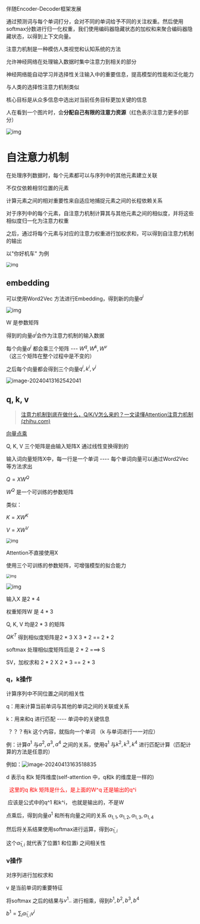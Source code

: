 伴随Encoder-Decoder框架发展

通过预测词与每个单词打分，会对不同的单词给予不同的关注权重。然后使用softmax分数进行归一化权重，我们使用编码器隐藏状态的加权和来聚合编码器隐藏状态，以得到上下文向量。





注意力机制是一种模仿人类视觉和认知系统的方法

允许神经网络在处理输入数据时集中注意力到相关的部分

神经网络能自动学习并选择性关注输入中的重要信息，提高模型的性能和泛化能力

与人类的选择性注意力机制类似

核心目标是从众多信息中选出对当前任务目标更加关键的信息







人在看到一个图片时，会**分配自己有限的注意力资源**（红色表示注意力更多的部分）

![img](image/注意力机制/v2-43d8ebce2c5a2cb511331014a05aa688_720w.webp)



# 自注意力机制

在处理序列数据时，每个元素都可以与序列中的其他元素建立关联

不仅仅依赖相邻位置的元素



计算元素之间的相对重要性来自适应地捕捉元素之间的长程依赖关系



对于序列中的每个元素，自注意力机制计算其与其他元素之间的相似度，并将这些相似度归一化为注意力权重

之后，通过将每个元素与对应的注意力权重进行加权求和，可以得到自注意力机制的输出



以"你好机车" 为例

<img src="image/注意力机制/v2-0c9dcf56256ea5f46d25bd76bfdd673b_720w.webp" alt="img" style="zoom:80%;" />

## embedding

可以使用Word2Vec 方法进行Embedding，得到新的向量$a^i$

![img](image/注意力机制/v2-9fe4d5fc975470cd65ecd45351566447_720w.webp)

W 是参数矩阵



得到的向量$a^i$会作为注意力机制的输入数据





每个向量$a^i$ 都会乘三个矩阵 --- $W^q, W^k, W^v$（这三个矩阵在整个过程中是不变的）

之后每个向量都会得到三个向量$q^i, k^i, v^i$ 

![image-20240413162542041](image/注意力机制/image-20240413162542041.png)

## q, k, v

> [注意力机制到底在做什么，Q/K/V怎么来的？一文读懂Attention注意力机制 (zhihu.com)](https://www.zhihu.com/tardis/zm/art/414084879?source_id=1005)



[向量点乘](./向量点乘.md)



Q, K, V 三个矩阵是由输入矩阵X 通过线性变换得到的

输入词向量矩阵X中，每一行是一个单词 ----  每个单词向量可以通过Word2Vec 等方法求出

$Q = XW^Q$

$W^Q$ 是一个可训练的参数矩阵

类似：

$K = XW^K$

$V = XW^V$



<img src="image/注意力机制/v2-d496276870ae6683398146687ade1ccb_b.webp" alt="img" style="zoom: 80%;" />

Attention不直接使用X

使用三个可训练的参数矩阵，可增强模型的拟合能力



<img src="image/注意力机制/v2-dc34720407c148d020091efa743f6317_b.webp" alt="img" style="zoom:67%;" />



![img](image/注意力机制/v2-adb76831d3de9c8c830cc5222aa65f0f_b.webp)

输入X 是2 * 4

权重矩阵W 是 4 * 3

Q, K, V 均是2 * 3 的矩阵 

$QK^T$ 得到相似度矩阵是2 * 3 X 3 * 2 == 2 * 2

softmax 处理相似度矩阵后是 2 * 2 ===> S

SV，加权求和 2 * 2 X 2 * 3 == 2 * 3







### q，k操作

计算序列中不同位置之间的相关性



q：用来计算当前单词与其他的单词之间的关联或关系

k：用来和q 进行匹配 ---- 单词中的关键信息

​		？？？有k 这个内容，就指向一个单词 （k 与单词进行一一对应）



例：计算$a^1$ 与$a^2, a^3, a^4$ 之间的关系，使用$q^1$ 与$k^2, k^3, k^4$ 进行匹配计算（匹配计算的方法是任意的）

例如：![image-20240413163518835](image/注意力机制/image-20240413163518835.png)



d 表示q 和k 矩阵维度(self-attention 中，q和k 的维度是一样的)

​	<font color="red"> 这里的q 和k 矩阵是什么，是上面的W^q 还是输出的q^i</font>

​		应该是公式中的q^1 和k^i， 也就是输出的，不是W





点乘后，得到向量$a^1$ 和所有向量之间的关系 $\alpha_{1,1}, \alpha_{1,2},\alpha_{1,3},\alpha_{1,4}$

然后将关系结果使用softmax进行运算，得到$\widetilde{\alpha}_{1,i}$



这个$\widetilde{\alpha}_{1,i}$ 就代表了位置1 和位置i 之间相关性





### v操作

对序列进行加权求和



v 是当前单词的重要特征



将softmax 之后的结果与$v^1..$ 进行相乘，得到$b^1, b^2, b^3, b^4$

$b^1 = \sum_{i}\widetilde{\alpha}_{1,i}v^i$












